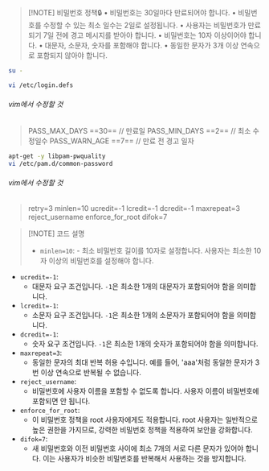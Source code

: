 
> [!NOTE] 비밀번호 정책🔒
> • 비밀번호는 30일마다 만료되어야 합니다. 
> • 비밀번호를 수정할 수 있는 최소 일수는 2일로 설정됩니다. 
> • 사용자는 비밀번호가 만료되기 7일 전에 경고 메시지를 받아야 합니다. 
> • 비밀번호는 10자 이상이어야 합니다. 
> • 대문자, 소문자, 숫자를 포함해야 합니다. 
> • 동일한 문자가 3개 이상 연속으로 포함되지 않아야 합니다.


```bash
su - 

vi /etc/login.defs
```
###### vim에서 수정할 것
> PASS_MAX_DAYS  ==30==  // 만료일
> PASS_MIN_DAYS   ==2==  // 최소 수정일수 
> PASS_WARN_AGE  ==7==  // 만료 전 경고 일자

```bash
apt-get -y libpam-pwquality
vi /etc/pam.d/common-password
```
###### vim에서 수정할 것
> retry=3
> minlen=10 ucredit=-1 lcredit=-1 dcredit=-1 maxrepeat=3 reject_username enforce_for_root difok=7


> [!NOTE] 코드 설명 
> - `minlen=10`:
    - 최소 비밀번호 길이를 10자로 설정합니다. 사용자는 최소한 10자 이상의 비밀번호를 설정해야 합니다.
- `ucredit=-1`:
    - 대문자 요구 조건입니다. `-1`은 최소한 1개의 대문자가 포함되어야 함을 의미합니다.
- `lcredit=-1`:
    - 소문자 요구 조건입니다. `-1`은 최소한 1개의 소문자가 포함되어야 함을 의미합니다.
- `dcredit=-1`:
    - 숫자 요구 조건입니다. `-1`은 최소한 1개의 숫자가 포함되어야 함을 의미합니다.
- `maxrepeat=3`:
    - 동일한 문자의 최대 반복 허용 수입니다. 예를 들어, 'aaa'처럼 동일한 문자가 3번 이상 연속으로 반복될 수 없습니다.
- `reject_username`:
    - 비밀번호에 사용자 이름을 포함할 수 없도록 합니다. 사용자 이름이 비밀번호에 포함되면 안 됩니다.
- `enforce_for_root`:
    - 이 비밀번호 정책을 root 사용자에게도 적용합니다. root 사용자는 일반적으로 높은 권한을 가지므로, 강력한 비밀번호 정책을 적용하여 보안을 강화합니다.
- `difok=7`:
    - 새 비밀번호와 이전 비밀번호 사이에 최소 7개의 서로 다른 문자가 있어야 합니다. 이는 사용자가 비슷한 비밀번호를 반복해서 사용하는 것을 방지합니다.